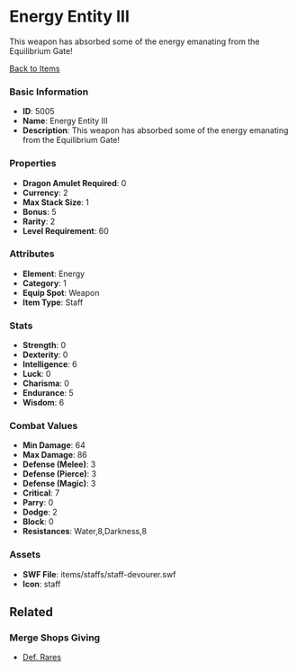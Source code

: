 # Energy Entity III

This weapon has absorbed some of the energy emanating from the Equilibrium Gate!

[Back to Items](../items.md)

### Basic Information

- **ID**: 5005
- **Name**: Energy Entity III
- **Description**: This weapon has absorbed some of the energy emanating from the Equilibrium Gate!

### Properties

- **Dragon Amulet Required**: 0
- **Currency**: 2
- **Max Stack Size**: 1
- **Bonus**: 5
- **Rarity**: 2
- **Level Requirement**: 60

### Attributes

- **Element**: Energy
- **Category**: 1
- **Equip Spot**: Weapon
- **Item Type**: Staff

### Stats

- **Strength**: 0
- **Dexterity**: 0
- **Intelligence**: 6
- **Luck**: 0
- **Charisma**: 0
- **Endurance**: 5
- **Wisdom**: 6

### Combat Values

- **Min Damage**: 64
- **Max Damage**: 86
- **Defense (Melee)**: 3
- **Defense (Pierce)**: 3
- **Defense (Magic)**: 3
- **Critical**: 7
- **Parry**: 0
- **Dodge**: 2
- **Block**: 0
- **Resistances**: Water,8,Darkness,8

### Assets

- **SWF File**: items/staffs/staff-devourer.swf
- **Icon**: staff

## Related

### Merge Shops Giving

- [Def. Rares](../merge-shops/4-def-rares.md)

